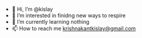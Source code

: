 - 👋 Hi, I’m @kislay
- 👀 I’m interested in finidng new ways to respire
- 🌱 I’m currently learning nothing
- 📫 How to reach me krishnakantkislay@gmail.com

<!---
kkkislay/kkkislay is a ✨ special ✨ repository because its `README.md` (this file) appears on your GitHub profile.
You can click the Preview link to take a look at your changes.
--->
